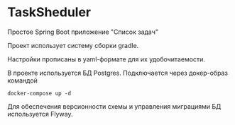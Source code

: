 # TaskSheduler
Простое Spring Boot приложение "Список задач"

Проект использует систему сборки gradle.

Настройки прописаны в yaml-формате для их удобочитаемости. 

В проекте используется БД Postgres. Подключается через докер-образ командой
```
docker-compose up -d
```
Для обеспечения версионности схемы и управления миграциями БД используется Flyway.